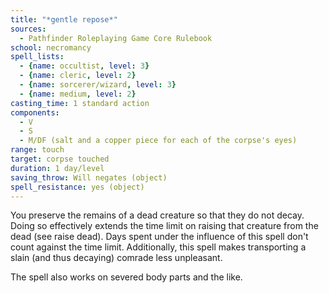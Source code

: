 ```yaml
---
title: "*gentle repose*"
sources:
  - Pathfinder Roleplaying Game Core Rulebook
school: necromancy
spell_lists:
  - {name: occultist, level: 3}
  - {name: cleric, level: 2}
  - {name: sorcerer/wizard, level: 3}
  - {name: medium, level: 2}
casting_time: 1 standard action
components:
  - V
  - S
  - M/DF (salt and a copper piece for each of the corpse's eyes)
range: touch
target: corpse touched
duration: 1 day/level
saving_throw: Will negates (object)
spell_resistance: yes (object)
---
```


You preserve the remains of a dead creature so that they do not decay. Doing so effectively extends the time limit on raising that creature from the dead (see raise dead). Days spent under the influence of this spell don't count against the time limit. Additionally, this spell makes transporting a slain (and thus decaying) comrade less unpleasant.

The spell also works on severed body parts and the like.

